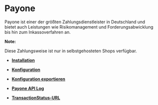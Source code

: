 # Payone 

Payone ist einer der größten Zahlungsdienstleister in Deutschland und bietet auch Leistungen wie Risikomanagement und Forderungsabwicklung bis hin zum Inkassoverfahren an.

**Note:**

Diese Zahlungsweise ist nur in selbstgehosteten Shops verfügbar.

-   **[Installation](7_2_3_10_1_Installation.md)**  

-   **[Konfiguration](7_2_3_10_2_Konfiguration.md)**  

-   **[Konfiguration exportieren](7_2_3_10_3_KonfigurationExportieren.md)**  

-   **[Payone API Log](7_2_3_10_4_PayoneApiLog.md)**  

-   **[TransactionStatus-URL](7_2_3_10_5_TransactionStatusURL.md)**  




